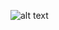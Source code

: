 ![alt text](https://user-images.githubusercontent.com/4989948/103521351-81727e00-4e70-11eb-8d17-bd7eb07331a5.png)
